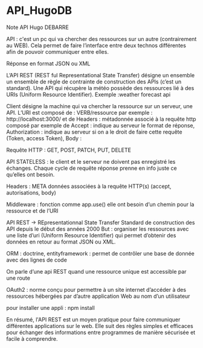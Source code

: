 # API_HugoDB
 Note API Hugo DEBARRE

API : c'est un pc qui va chercher des ressources sur un autre (contrairement au WEB). Cela permet de faire l’interface entre deux technos différentes afin de pouvoir communiquer entre elles.

Réponse en format JSON ou XML

L’API REST (REST ful Representational State Transfer) désigne un ensemble un ensemble de règle de contrainte de construction des APIs (c’est un standard). Une API qui récupère la météo possède des ressources lié à des URIs (Uniform Resource Identifier).
Exemple :weather forecast api

Client désigne la machine qui va chercher la ressource sur un serveur, une API. L’URI est composé de : VERB/ressource par exemple : http://localhost:3000/ et de Headers : métadonnée associé à la requête http composé par exemple de Accept : indique au serveur le format de réponse, Authorization : indique au serveur si on a le droit de faire cette requête (Token, access Token), Body :


Requête HTTP : GET, POST, PATCH, PUT, DELETE

API STATELESS : le client et le serveur ne doivent pas enregistré les échanges. Chaque cycle de requête réponse prenne en info juste ce qu’elles ont besoin.

Headers : META données associées à la requête HTTP(s) (accept, autorisations,
body)


Middleware : fonction comme app.use() elle ont besoin d’un chemin pour la ressource et de l’URI

API REST → REpresentationnal State Transfer
Standard de construction des API depuis le début des années 2000
But : organiser les ressources avec une liste d’uri (Uniform Resource Identifier) qui permet d’obtenir des données en retour au format JSON ou XML.

ORM : doctrine, entityframework : permet de contrôler une base de donnée avec des lignes de code

On parle d’une api REST quand une ressource unique est accessible par une route

OAuth2 : norme conçu pour permettre à un site internet d’accéder à des ressources hébergées par d’autre application Web au nom d’un utilisateur

pour installer une appli : npm install <nomModule>

En résumé, l'API REST est un moyen pratique pour faire communiquer différentes applications sur le web. Elle suit des règles simples et efficaces pour échanger des informations entre programmes de manière sécurisée et facile à comprendre.
